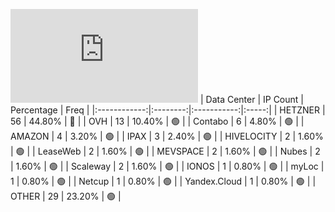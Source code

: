 ![Diagramm](https://github.com/obajay/StateSync-snapshots/blob/main/Projects/Juno/1/README.md)
| Data Center | IP Count | Percentage | Freq |
|:------------:|:--------:|:-----------:|:-----:|
| HETZNER | 56 | 44.80% | 🔴 |
| OVH | 13 | 10.40% | 🟢 |
| Contabo | 6 | 4.80% | 🟢 |
| AMAZON | 4 | 3.20% | 🟢 |
| IPAX | 3 | 2.40% | 🟢 |
| HIVELOCITY | 2 | 1.60% | 🟢 |
| LeaseWeb | 2 | 1.60% | 🟢 |
| MEVSPACE | 2 | 1.60% | 🟢 |
| Nubes | 2 | 1.60% | 🟢 |
| Scaleway | 2 | 1.60% | 🟢 |
| IONOS | 1 | 0.80% | 🟢 |
| myLoc | 1 | 0.80% | 🟢 |
| Netcup | 1 | 0.80% | 🟢 |
| Yandex.Cloud | 1 | 0.80% | 🟢 |
| OTHER | 29 | 23.20% | 🟢 |